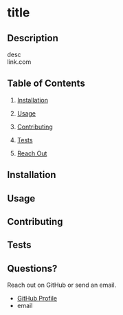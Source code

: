 
  
  # title
  ## Description
  desc  
  link.com
  ## Table of Contents
  1. [Installation](#installation)
  1. [Usage](#usage)
  
  1. [Contributing](#contributing)
  1. [Tests](#tests)
  1. [Reach Out](#questions)
  ## Installation <a name="installation"></a>
  
  ## Usage <a name="usage"></a>
  
  
  
  ## Contributing <a name="contributing"></a>
  
  ## Tests <a name="tests"></a>
  
  ## Questions? <a name="questions"></a>
  Reach out on GitHub or send an email. 
  - [GitHub Profile](github.com/username)
  - email
  
